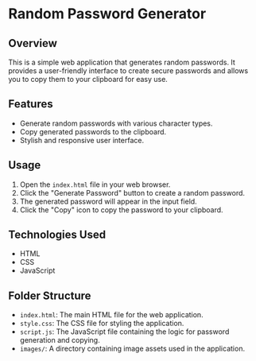 # Random Password Generator

## Overview

This is a simple web application that generates random passwords. It provides a user-friendly interface to create secure passwords and allows you to copy them to your clipboard for easy use.

## Features

- Generate random passwords with various character types.
- Copy generated passwords to the clipboard.
- Stylish and responsive user interface.

## Usage

1. Open the `index.html` file in your web browser.
2. Click the "Generate Password" button to create a random password.
3. The generated password will appear in the input field.
4. Click the "Copy" icon to copy the password to your clipboard.

## Technologies Used

- HTML
- CSS
- JavaScript

## Folder Structure

- `index.html`: The main HTML file for the web application.
- `style.css`: The CSS file for styling the application.
- `script.js`: The JavaScript file containing the logic for password generation and copying.
- `images/`: A directory containing image assets used in the application.
